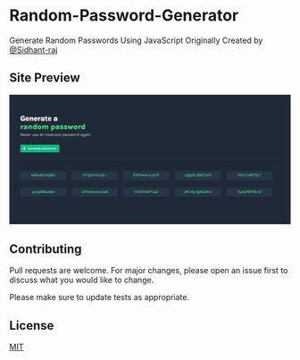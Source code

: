 # Random-Password-Generator
Generate Random Passwords Using JavaScript Originally Created by [@Sidhant-raj](https://github.com/Sidhant-raj)

## Site Preview
![Password Generator](images/site.jpg)

## Contributing
Pull requests are welcome. For major changes, please open an issue first to discuss what you would like to change.

Please make sure to update tests as appropriate.

## License
[MIT](https://choosealicense.com/licenses/mit/)
